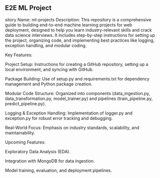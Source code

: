 ## E2E ML Project

sitory Name: ml-projects
Description:
This repository is a comprehensive guide to building end-to-end machine learning projects for web deployment, designed to help you learn industry-relevant skills and crack data science interviews. It includes step-by-step instructions for setting up the project, organizing code, and implementing best practices like logging, exception handling, and modular coding.

Key Features:

Project Setup: Instructions for creating a GitHub repository, setting up a local environment, and syncing with GitHub.

Package Building: Use of setup.py and requirements.txt for dependency management and Python package creation.

Modular Code Structure: Organized into components (data_ingestion.py, data_transformation.py, model_trainer.py) and pipelines (train_pipeline.py, predict_pipeline.py).

Logging & Exception Handling: Implementation of logger.py and exception.py for robust error tracking and debugging.

Real-World Focus: Emphasis on industry standards, scalability, and maintainability.

Upcoming Features:

Exploratory Data Analysis (EDA).

Integration with MongoDB for data ingestion.

Model training, evaluation, and deployment pipelines.
